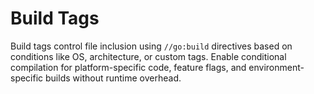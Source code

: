 # Build Tags

Build tags control file inclusion using `//go:build` directives based on conditions like OS, architecture, or custom tags. Enable conditional compilation for platform-specific code, feature flags, and environment-specific builds without runtime overhead.